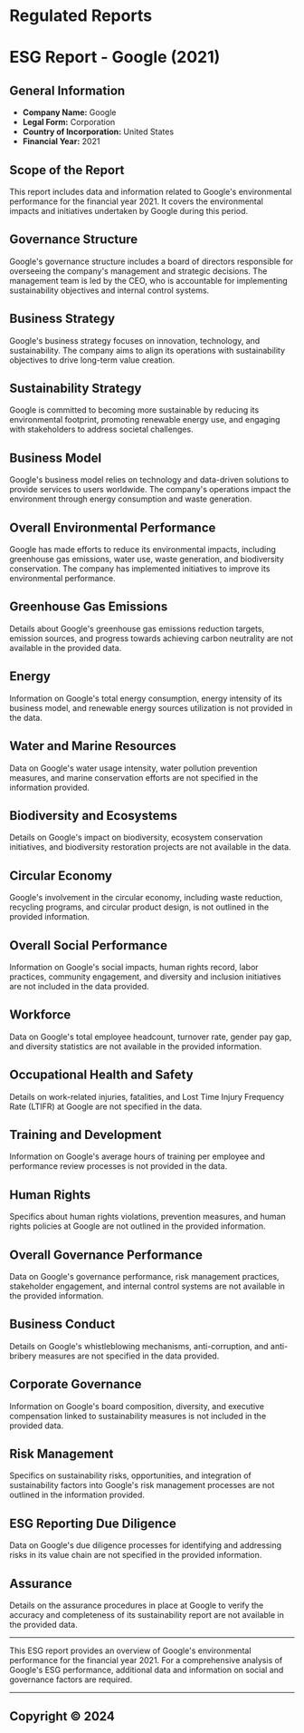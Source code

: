 # Regulated Reports

# ESG Report - Google (2021)

## General Information
- **Company Name:** Google
- **Legal Form:** Corporation
- **Country of Incorporation:** United States
- **Financial Year:** 2021

## Scope of the Report
This report includes data and information related to Google's environmental performance for the financial year 2021. It covers the environmental impacts and initiatives undertaken by Google during this period.

## Governance Structure
Google's governance structure includes a board of directors responsible for overseeing the company's management and strategic decisions. The management team is led by the CEO, who is accountable for implementing sustainability objectives and internal control systems.

## Business Strategy
Google's business strategy focuses on innovation, technology, and sustainability. The company aims to align its operations with sustainability objectives to drive long-term value creation.

## Sustainability Strategy
Google is committed to becoming more sustainable by reducing its environmental footprint, promoting renewable energy use, and engaging with stakeholders to address societal challenges.

## Business Model
Google's business model relies on technology and data-driven solutions to provide services to users worldwide. The company's operations impact the environment through energy consumption and waste generation.

## Overall Environmental Performance
Google has made efforts to reduce its environmental impacts, including greenhouse gas emissions, water use, waste generation, and biodiversity conservation. The company has implemented initiatives to improve its environmental performance.

## Greenhouse Gas Emissions
Details about Google's greenhouse gas emissions reduction targets, emission sources, and progress towards achieving carbon neutrality are not available in the provided data.

## Energy
Information on Google's total energy consumption, energy intensity of its business model, and renewable energy sources utilization is not provided in the data.

## Water and Marine Resources
Data on Google's water usage intensity, water pollution prevention measures, and marine conservation efforts are not specified in the information provided.

## Biodiversity and Ecosystems
Details on Google's impact on biodiversity, ecosystem conservation initiatives, and biodiversity restoration projects are not available in the data.

## Circular Economy
Google's involvement in the circular economy, including waste reduction, recycling programs, and circular product design, is not outlined in the provided information.

## Overall Social Performance
Information on Google's social impacts, human rights record, labor practices, community engagement, and diversity and inclusion initiatives are not included in the data provided.

## Workforce
Data on Google's total employee headcount, turnover rate, gender pay gap, and diversity statistics are not available in the provided information.

## Occupational Health and Safety
Details on work-related injuries, fatalities, and Lost Time Injury Frequency Rate (LTIFR) at Google are not specified in the data.

## Training and Development
Information on Google's average hours of training per employee and performance review processes is not provided in the data.

## Human Rights
Specifics about human rights violations, prevention measures, and human rights policies at Google are not outlined in the provided information.

## Overall Governance Performance
Data on Google's governance performance, risk management practices, stakeholder engagement, and internal control systems are not available in the provided information.

## Business Conduct
Details on Google's whistleblowing mechanisms, anti-corruption, and anti-bribery measures are not specified in the data provided.

## Corporate Governance
Information on Google's board composition, diversity, and executive compensation linked to sustainability measures is not included in the provided data.

## Risk Management
Specifics on sustainability risks, opportunities, and integration of sustainability factors into Google's risk management processes are not outlined in the information provided.

## ESG Reporting Due Diligence
Data on Google's due diligence processes for identifying and addressing risks in its value chain are not specified in the provided information.

## Assurance
Details on the assurance procedures in place at Google to verify the accuracy and completeness of its sustainability report are not available in the provided data.

---

This ESG report provides an overview of Google's environmental performance for the financial year 2021. For a comprehensive analysis of Google's ESG performance, additional data and information on social and governance factors are required.

---


## Copyright © 2024